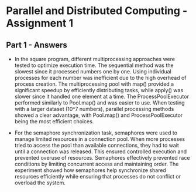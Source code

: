 # **Parallel and Distributed Computing - Assignment 1**

## **Part 1 - Answers**

- In the square program, different multiprocessing approaches were tested to optimize execution time. The sequential method was the slowest since it processed numbers one by one. Using individual processes for each number was inefficient due to the high overhead of process creation. The multiprocessing pool with map() provided a significant speedup by efficiently distributing tasks, while apply() was slower since it handled one element at a time. The ProcessPoolExecutor performed similarly to Pool.map() and was easier to use. When testing with a larger dataset (10^7 numbers), parallel processing methods showed a clear advantage, with Pool.map() and ProcessPoolExecutor being the most efficient choices.

- For the semaphore synchronization task, semaphores were used to manage limited resources in a connection pool. When more processes tried to access the pool than available connections, they had to wait until a connection was released. This ensured controlled execution and prevented overuse of resources. Semaphores effectively prevented race conditions by limiting concurrent access and maintaining order. The experiment showed how semaphores help synchronize shared resources efficiently while ensuring that processes do not conflict or overload the system.
  
